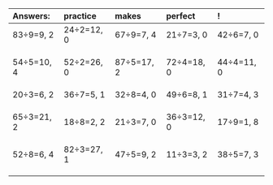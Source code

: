 | Answers: | practice | makes | perfect | ! |
| :--- | :--- | :--- | :--- | :--- |
| 83÷9=9, 2 | 24÷2=12, 0 | 67÷9=7, 4 | 21÷7=3, 0 | 42÷6=7, 0 | 
|   |   |   |   |   | 
|   |   |   |   |   | 
|   |   |   |   |   | 
| 54÷5=10, 4 | 52÷2=26, 0 | 87÷5=17, 2 | 72÷4=18, 0 | 44÷4=11, 0 | 
|   |   |   |   |   | 
|   |   |   |   |   | 
|   |   |   |   |   | 
| 20÷3=6, 2 | 36÷7=5, 1 | 32÷8=4, 0 | 49÷6=8, 1 | 31÷7=4, 3 | 
|   |   |   |   |   | 
|   |   |   |   |   | 
|   |   |   |   |   | 
| 65÷3=21, 2 | 18÷8=2, 2 | 21÷3=7, 0 | 36÷3=12, 0 | 17÷9=1, 8 | 
|   |   |   |   |   | 
|   |   |   |   |   | 
|   |   |   |   |   | 
| 52÷8=6, 4 | 82÷3=27, 1 | 47÷5=9, 2 | 11÷3=3, 2 | 38÷5=7, 3 | 
|   |   |   |   |   | 
|   |   |   |   |   | 
|   |   |   |   |   | 
